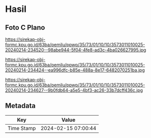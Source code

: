 # Hasil

## Foto C Plano

https://sirekap-obj-formc.kpu.go.id/63ba/pemilu/ppwp/35/73/01/10/10/3573011010025-20240214-234520--98abe944-5f04-4fe8-ad3c-4ba026627995.jpg

https://sirekap-obj-formc.kpu.go.id/63ba/pemilu/ppwp/35/73/01/10/10/3573011010025-20240214-234424--ea996dfc-b85e-488a-8e17-6482070251ba.jpg

https://sirekap-obj-formc.kpu.go.id/63ba/pemilu/ppwp/35/73/01/10/10/3573011010025-20240214-234627--9b0fdb64-a5e5-4bf3-ac26-33b7dcff436c.jpg


## Metadata

| Key        | Value               |
| ---------- | ------------------- |
| Time Stamp | 2024-02-15 07:00:44 |



